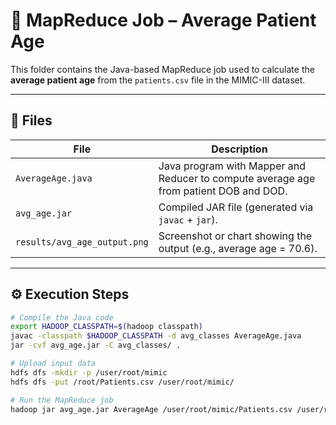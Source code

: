 # 🧮 MapReduce Job – Average Patient Age

This folder contains the Java-based MapReduce job used to calculate the **average patient age** from the `patients.csv` file in the MIMIC-III dataset.

---

## 📄 Files

| File | Description |
|------|-------------|
| `AverageAge.java` | Java program with Mapper and Reducer to compute average age from patient DOB and DOD. |
| `avg_age.jar` | Compiled JAR file (generated via `javac` + `jar`). |
| `results/avg_age_output.png` | Screenshot or chart showing the output (e.g., average age = 70.6). |

---

## ⚙️ Execution Steps

```bash
# Compile the Java code
export HADOOP_CLASSPATH=$(hadoop classpath)
javac -classpath $HADOOP_CLASSPATH -d avg_classes AverageAge.java
jar -cvf avg_age.jar -C avg_classes/ .

# Upload input data
hdfs dfs -mkdir -p /user/root/mimic
hdfs dfs -put /root/Patients.csv /user/root/mimic/

# Run the MapReduce job
hadoop jar avg_age.jar AverageAge /user/root/mimic/Patients.csv /user/root/output_avg
